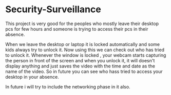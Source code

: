 # Security-Surveillance
This project is very good for the peoples who mostly leave their desktop pcs for few hours and someone is trying to access their pcs in their absence.

When we leave the desktop or laptop it is locked automatically and some kids always try to unlock it. Now using this we can 
check out who has tried to unlock it.
Whenever the window is locked , your webcam starts capturing the person in front of the screen and when you unlock it, it will doesn't display anything and just saves the video with the time and date as the name of the video. So in future you can see who hass tried to access your desktop in your absence.

In future i will try to include the networking phase in it also.
